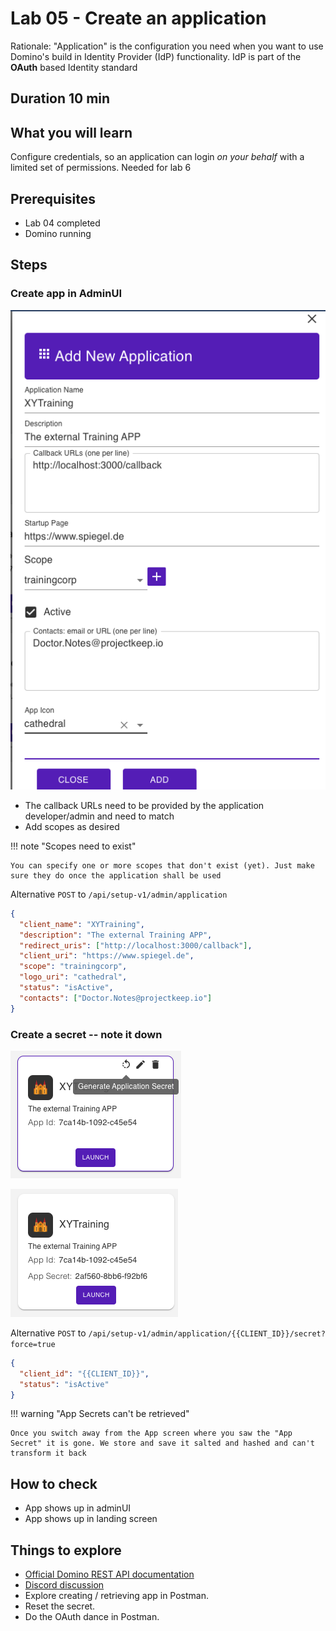 # Lab 05 - Create an application

Rationale: "Application" is the configuration you need when you want to use Domino's build in Identity Provider (IdP) functionality. IdP is part of the **OAuth** based Identity standard

## Duration 10 min

## What you will learn

Configure credentials, so an application can login _on your behalf_ with a limited set of permissions. Needed for lab 6

## Prerequisites

- Lab 04 completed
- Domino running

## Steps

### Create app in AdminUI

![Create application](img/createApp.png)

- The callback URLs need to be provided by the application developer/admin and need to match
- Add scopes as desired

!!! note "Scopes need to exist"

    You can specify one or more scopes that don't exist (yet). Just make sure they do once the application shall be used

Alternative `POST` to `/api/setup-v1/admin/application`

```json
{
  "client_name": "XYTraining",
  "description": "The external Training APP",
  "redirect_uris": ["http://localhost:3000/callback"],
  "client_uri": "https://www.spiegel.de",
  "scope": "trainingcorp",
  "logo_uri": "cathedral",
  "status": "isActive",
  "contacts": ["Doctor.Notes@projectkeep.io"]
}
```

### Create a secret -- note it down

![Create a secret](img/Secret01.png)

![See secret](img/Secret02.png)

Alternative `POST` to `/api/setup-v1/admin/application/{{CLIENT_ID}}/secret?force=true`

```json
{
  "client_id": "{{CLIENT_ID}}",
  "status": "isActive"
}
```

!!! warning "App Secrets can't be retrieved"

    Once you switch away from the App screen where you saw the "App Secret" it is gone. We store and save it salted and hashed and can't transform it back

## How to check

- App shows up in adminUI
- App shows up in landing screen

## Things to explore

- [Official Domino REST API documentation](https://opensource.hcltechsw.com/Domino-rest-api/index.html)
- [Discord discussion](https://discord.com/invite/jmRHpDRnH4)
- Explore creating / retrieving app in Postman.
- Reset the secret.
- Do the OAuth dance in Postman.
